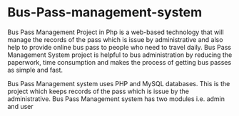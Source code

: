 # Bus-Pass-management-system

Bus Pass Management Project in Php is a web-based technology that will manage the records of the pass which is issue by administrative and also help to provide online bus pass to people who need to travel daily. Bus Pass Management System project is helpful to bus administration by reducing the paperwork, time consumption and makes the process of getting bus passes as simple and fast.

Bus Pass Management system uses PHP and MySQL databases. This is the project which keeps records of the pass which is issue by the administrative. Bus Pass Management system has two modules i.e. admin and user
